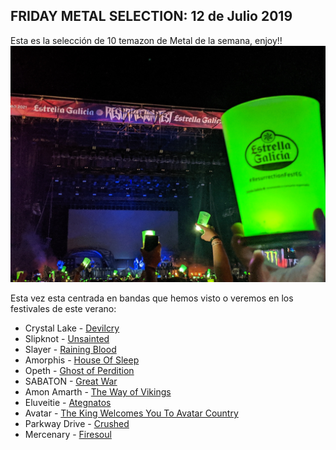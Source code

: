 FRIDAY METAL SELECTION: 12 de Julio 2019
----

Esta es la selección de 10 temazon de Metal de la semana, enjoy!!
![Image of Resu](2.jpg)

Esta vez esta centrada en bandas que hemos visto o veremos en los festivales de este verano:

* Crystal Lake - [Devilcry](https://www.youtube.com/watch?v=yjr9TZjTqIM)
* Slipknot - [Unsainted](https://www.youtube.com/watch?v=VpATBBRajP8)
* Slayer - [Raining Blood](https://www.youtube.com/watch?v=d3-ITn0e00U)
* Amorphis - [House Of Sleep](https://www.youtube.com/watch?v=CleR2nYASdo)
* Opeth - [Ghost of Perdition](https://www.youtube.com/watch?v=BAlDEcQMLio)
* SABATON - [Great War](https://www.youtube.com/watch?v=HkbG39-T4H0)
* Amon Amarth - [The Way of Vikings](https://www.youtube.com/watch?v=55OJ17cHeJA)
* Eluveitie - [Ategnatos](https://www.youtube.com/watch?v=BG6en2WyAsw)
* Avatar - [The King Welcomes You To Avatar Country](https://www.youtube.com/watch?v=zfqdCXz8Yww)
* Parkway Drive - [Crushed](https://www.youtube.com/watch?v=9m4685liWb0)
* Mercenary - [Firesoul](https://www.youtube.com/watch?v=OX3wKFYuwbs)



